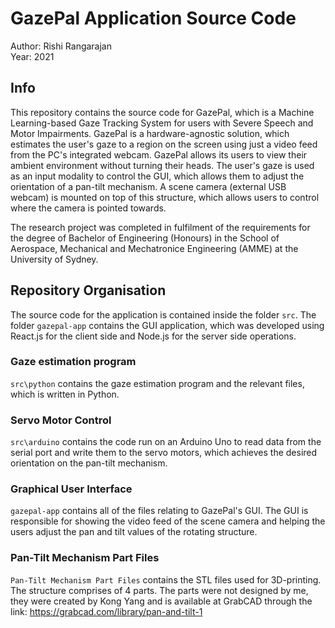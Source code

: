 # GazePal Application Source Code
Author: Rishi Rangarajan <br />
Year: 2021

## Info
This repository contains the source code for GazePal, which is a Machine Learning-based Gaze Tracking System for users with Severe Speech and Motor Impairments. GazePal is a hardware-agnostic solution, which estimates the user's gaze to a region on the screen using just a video feed from the PC's integrated webcam. GazePal allows its users to view their ambient environment without turning their heads. The user's gaze is used as an input modality to control the GUI, which allows them to adjust the orientation of a pan-tilt mechanism. A scene camera (external USB webcam) is mounted on top of this structure, which allows users to control where the camera is pointed towards.

The research project was completed in fulfilment of the requirements for the degree of Bachelor of Engineering (Honours) in the School of Aerospace, Mechanical and Mechatronice Engineering (AMME) at the University of Sydney.

## Repository Organisation
The source code for the application is contained inside the folder `src`. The folder `gazepal-app` contains the GUI application, which was developed using React.js for the client side and Node.js for the server side operations. 

### Gaze estimation program 
`src\python` contains the gaze estimation program and the relevant files, which is written in Python.

### Servo Motor Control 
`src\arduino` contains the code run on an Arduino Uno to read data from the serial port and write them to the servo motors, which achieves the desired orientation on the pan-tilt mechanism.

### Graphical User Interface
`gazepal-app` contains all of the files relating to GazePal's GUI. The GUI is responsible for showing the video feed of the scene camera and helping the users adjust the pan and tilt values of the rotating structure. 

### Pan-Tilt Mechanism Part Files
`Pan-Tilt Mechanism Part Files` contains the STL files used for 3D-printing. The structure comprises of 4 parts. The parts were not designed by me, they were created by Kong Yang and is available at GrabCAD through the link: https://grabcad.com/library/pan-and-tilt-1
